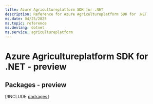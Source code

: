 ```yaml
---
title: Azure Agricultureplatform SDK for .NET
description: Reference for Azure Agricultureplatform SDK for .NET
ms.date: 04/25/2025
ms.topic: reference
ms.devlang: dotnet
ms.service: agricultureplatform
---
```

# Azure Agricultureplatform SDK for .NET - preview
## Packages - preview
[!INCLUDE [packages](agricultureplatform-index.md)]